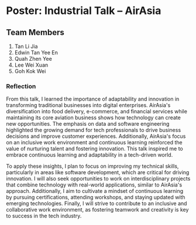 # Poster: Industrial Talk – AirAsia
## Team Members
1. Tan Li Jia
2. Edwin Tan Yee En
3. Quah Zhen Yee
4. Lee Wei Xuan
5. Goh Kok Wei

### Reflection
From this talk, I learned the importance of adaptability and innovation in transforming traditional businesses into digital enterprises. AirAsia's diversification into food delivery, e-commerce, and financial services while maintaining its core aviation business shows how technology can create new opportunities. The emphasis on data and software engineering highlighted the growing demand for tech professionals to drive business decisions and improve customer experiences. Additionally, AirAsia's focus on an inclusive work environment and continuous learning reinforced the value of nurturing talent and fostering innovation. This talk inspired me to embrace continuous learning and adaptability in a tech-driven world.

To apply these insights, I plan to focus on improving my technical skills, particularly in areas like software development, which are critical for driving innovation. I will also seek opportunities to work on interdisciplinary projects that combine technology with real-world applications, similar to AirAsia's approach. Additionally, I aim to cultivate a mindset of continuous learning by pursuing certifications, attending workshops, and staying updated with emerging technologies. Finally, I will strive to contribute to an inclusive and collaborative work environment, as fostering teamwork and creativity is key to success in the tech industry.

